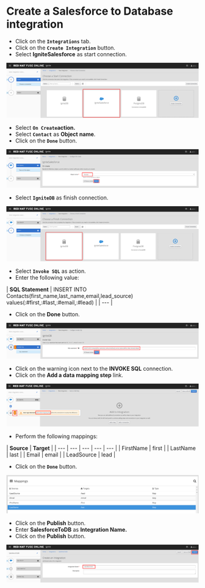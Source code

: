 # Create a Salesforce to Database integration

* Click on the **`Integrations`** tab.
* Click on the **`Create Integration`** button.
* Select  **IgniteSalesforce** as start connection.

![](../.gitbook/assets/image%20%286%29.png)

* Select **`On Create`**action**.**
* Select **`Contact`** as **Object** **name**.
* Click on the **`Done`** button.

![](../.gitbook/assets/image%20%28167%29.png)

* Select **`IgniteDB`** as finish connection.

![](../.gitbook/assets/image%20%2872%29.png)

* Select **`Invoke SQL`** as action.
* Enter the following value:

| **SQL Statement** | INSERT INTO Contacts\(first\_name,last\_name,email,lead\_source\) values\(:\#first,:\#last,:\#email,:\#lead\) |
| --- |


* Click on the **Done** button.

![](../.gitbook/assets/image%20%28142%29.png)

* Click on the warning icon next to the **INVOKE SQL** connection.
* Click on the **Add a data mapping step** link.

![](../.gitbook/assets/image%20%2835%29.png)

* Perform the following mappings:

| **Source** | **Target** |
| --- | --- | --- | --- | --- |
| FirstName | first |
| LastName | last |
| Email | email |
| LeadSource | lead |

* Click on the **`Done`** button.

![](../.gitbook/assets/image%20%2890%29.png)

* Click on the **Publish** button.
* Enter **SalesforceToDB** as **Integration Name.**
* Click on the **Publish** button.

![](../.gitbook/assets/image%20%28159%29.png)





